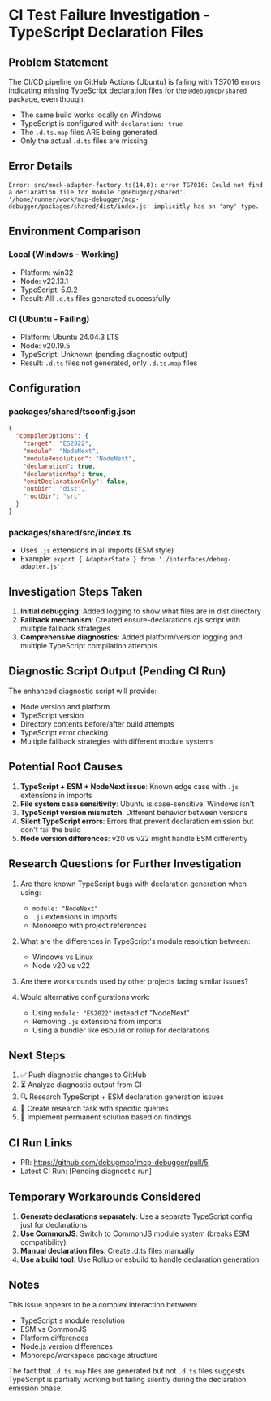 # CI Test Failure Investigation - TypeScript Declaration Files

## Problem Statement

The CI/CD pipeline on GitHub Actions (Ubuntu) is failing with TS7016 errors indicating missing TypeScript declaration files for the `@debugmcp/shared` package, even though:
- The same build works locally on Windows
- TypeScript is configured with `declaration: true`
- The `.d.ts.map` files ARE being generated
- Only the actual `.d.ts` files are missing

## Error Details

```
Error: src/mock-adapter-factory.ts(14,8): error TS7016: Could not find a declaration file for module '@debugmcp/shared'. 
'/home/runner/work/mcp-debugger/mcp-debugger/packages/shared/dist/index.js' implicitly has an 'any' type.
```

## Environment Comparison

### Local (Windows - Working)
- Platform: win32
- Node: v22.13.1
- TypeScript: 5.9.2
- Result: All `.d.ts` files generated successfully

### CI (Ubuntu - Failing)
- Platform: Ubuntu 24.04.3 LTS
- Node: v20.19.5
- TypeScript: Unknown (pending diagnostic output)
- Result: `.d.ts` files not generated, only `.d.ts.map` files

## Configuration

### packages/shared/tsconfig.json
```json
{
  "compilerOptions": {
    "target": "ES2022",
    "module": "NodeNext",
    "moduleResolution": "NodeNext",
    "declaration": true,
    "declarationMap": true,
    "emitDeclarationOnly": false,
    "outDir": "dist",
    "rootDir": "src"
  }
}
```

### packages/shared/src/index.ts
- Uses `.js` extensions in all imports (ESM style)
- Example: `export { AdapterState } from './interfaces/debug-adapter.js';`

## Investigation Steps Taken

1. **Initial debugging**: Added logging to show what files are in dist directory
2. **Fallback mechanism**: Created ensure-declarations.cjs script with multiple fallback strategies
3. **Comprehensive diagnostics**: Added platform/version logging and multiple TypeScript compilation attempts

## Diagnostic Script Output (Pending CI Run)

The enhanced diagnostic script will provide:
- Node version and platform
- TypeScript version
- Directory contents before/after build attempts
- TypeScript error checking
- Multiple fallback strategies with different module systems

## Potential Root Causes

1. **TypeScript + ESM + NodeNext issue**: Known edge case with `.js` extensions in imports
2. **File system case sensitivity**: Ubuntu is case-sensitive, Windows isn't
3. **TypeScript version mismatch**: Different behavior between versions
4. **Silent TypeScript errors**: Errors that prevent declaration emission but don't fail the build
5. **Node version differences**: v20 vs v22 might handle ESM differently

## Research Questions for Further Investigation

1. Are there known TypeScript bugs with declaration generation when using:
   - `module: "NodeNext"` 
   - `.js` extensions in imports
   - Monorepo with project references

2. What are the differences in TypeScript's module resolution between:
   - Windows vs Linux
   - Node v20 vs v22

3. Are there workarounds used by other projects facing similar issues?

4. Would alternative configurations work:
   - Using `module: "ES2022"` instead of "NodeNext"
   - Removing `.js` extensions from imports
   - Using a bundler like esbuild or rollup for declarations

## Next Steps

1. ✅ Push diagnostic changes to GitHub
2. ⏳ Analyze diagnostic output from CI
3. 🔍 Research TypeScript + ESM declaration generation issues
4. 📝 Create research task with specific queries
5. 🔧 Implement permanent solution based on findings

## CI Run Links

- PR: https://github.com/debugmcp/mcp-debugger/pull/5
- Latest CI Run: [Pending diagnostic run]

## Temporary Workarounds Considered

1. **Generate declarations separately**: Use a separate TypeScript config just for declarations
2. **Use CommonJS**: Switch to CommonJS module system (breaks ESM compatibility)
3. **Manual declaration files**: Create .d.ts files manually
4. **Use a build tool**: Use Rollup or esbuild to handle declaration generation

## Notes

This issue appears to be a complex interaction between:
- TypeScript's module resolution
- ESM vs CommonJS 
- Platform differences
- Node.js version differences
- Monorepo/workspace package structure

The fact that `.d.ts.map` files are generated but not `.d.ts` files suggests TypeScript is partially working but failing silently during the declaration emission phase.

